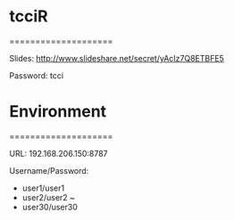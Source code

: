 # tcciR
====================

Slides:
http://www.slideshare.net/secret/yAcIz7Q8ETBFE5

Password:
tcci

# Environment
====================

URL: 192.168.206.150:8787

Username/Password: 

- user1/user1
- user2/user2
~
- user30/user30

